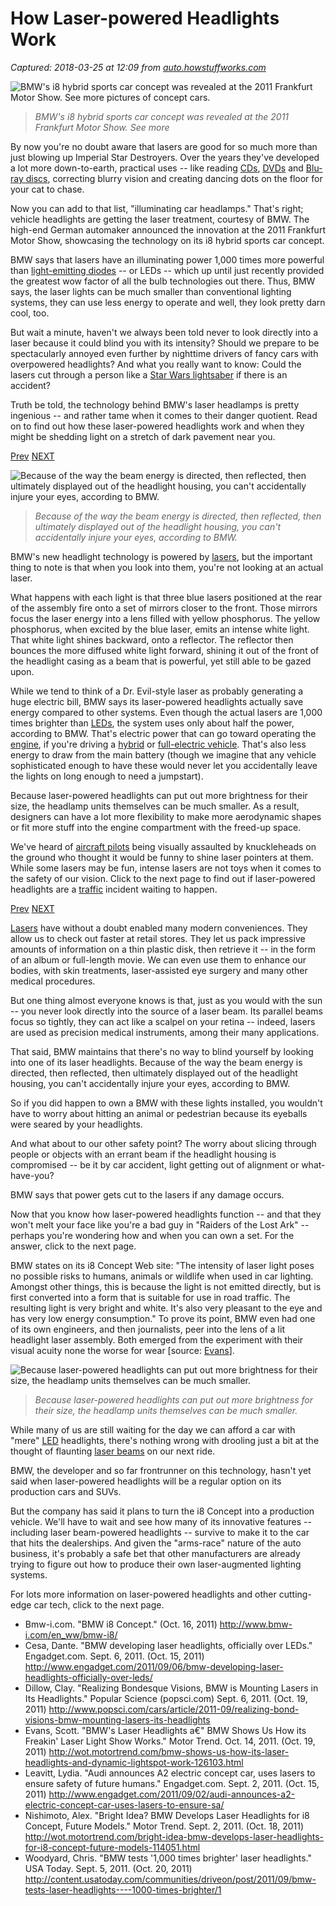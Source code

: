 # How Laser-powered Headlights Work

_Captured: 2018-03-25 at 12:09 from [auto.howstuffworks.com](https://auto.howstuffworks.com/laser-powered-headlight.htm)_

![BMW's i8 hybrid sports car concept was revealed at the 2011 Frankfurt Motor Show. See more pictures of concept cars.](https://s.hswstatic.com/gif/laser-powered-headlights-1.jpg)

> _BMW's i8 hybrid sports car concept was revealed at the 2011 Frankfurt Motor Show. See more_

By now you're no doubt aware that lasers are good for so much more than just blowing up Imperial Star Destroyers. Over the years they've developed a lot more down-to-earth, practical uses -- like reading [CDs](https://electronics.howstuffworks.com/cd.htm), [DVDs](https://electronics.howstuffworks.com/dvd.htm) and [Blu-ray discs](https://electronics.howstuffworks.com/blu-ray.htm), correcting blurry vision and creating dancing dots on the floor for your cat to chase.

Now you can add to that list, "illuminating car headlamps." That's right; vehicle headlights are getting the laser treatment, courtesy of BMW. The high-end German automaker announced the innovation at the 2011 Frankfurt Motor Show, showcasing the technology on its i8 hybrid sports car concept.

BMW says that lasers have an illuminating power 1,000 times more powerful than [light-emitting diodes](https://electronics.howstuffworks.com/led.htm) \-- or LEDs -- which up until just recently provided the greatest wow factor of all the bulb technologies out there. Thus, BMW says, the laser lights can be much smaller than conventional lighting systems, they can use less energy to operate and well, they look pretty darn cool, too.

But wait a minute, haven't we always been told never to look directly into a laser because it could blind you with its intensity? Should we prepare to be spectacularly annoyed even further by nighttime drivers of fancy cars with overpowered headlights? And what you really want to know: Could the lasers cut through a person like a [Star Wars lightsaber](https://entertainment.howstuffworks.com/lightsaber.htm) if there is an accident?

Truth be told, the technology behind BMW's laser headlamps is pretty ingenious -- and rather tame when it comes to their danger quotient. Read on to find out how these laser-powered headlights work and when they might be shedding light on a stretch of dark pavement near you.

  


[ Prev](https://auto.howstuffworks.com/laser-powered-headlight.htm) [NEXT ](https://auto.howstuffworks.com/laser-powered-headlight2.htm)

![Because of the way the beam energy is directed, then reflected, then ultimately displayed out of the headlight housing, you can't accidentally injure your eyes, according to BMW.](https://s.hswstatic.com/gif/laser-powered-headlights-2.jpg)

> _Because of the way the beam energy is directed, then reflected, then ultimately displayed out of the headlight housing, you can't accidentally injure your eyes, according to BMW._

BMW's new headlight technology is powered by [lasers](https://science.howstuffworks.com/laser.htm), but the important thing to note is that when you look into them, you're not looking at an actual laser.

What happens with each light is that three blue lasers positioned at the rear of the assembly fire onto a set of mirrors closer to the front. Those mirrors focus the laser energy into a lens filled with yellow phosphorus. The yellow phosphorus, when excited by the blue laser, emits an intense white light. That white light shines backward, onto a reflector. The reflector then bounces the more diffused white light forward, shining it out of the front of the headlight casing as a beam that is powerful, yet still able to be gazed upon.

While we tend to think of a Dr. Evil-style laser as probably generating a huge electric bill, BMW says its laser-powered headlights actually save energy compared to other systems. Even though the actual lasers are 1,000 times brighter than [LEDs](https://electronics.howstuffworks.com/led.htm), the system uses only about half the power, according to BMW. That's electric power that can go toward operating the [engine](https://auto.howstuffworks.com/engine.htm), if you're driving a [hybrid](https://auto.howstuffworks.com/hybrid-car.htm) or [full-electric vehicle](https://auto.howstuffworks.com/electric-car.htm). That's also less energy to draw from the main battery (though we imagine that any vehicle sophisticated enough to have these would never let you accidentally leave the lights on long enough to need a jumpstart).

Because laser-powered headlights can put out more brightness for their size, the headlamp units themselves can be much smaller. As a result, designers can have a lot more flexibility to make more aerodynamic shapes or fit more stuff into the engine compartment with the freed-up space.

We've heard of [aircraft pilots](https://science.howstuffworks.com/transport/flight/modern/pilot.htm) being visually assaulted by knuckleheads on the ground who thought it would be funny to shine laser pointers at them. While some lasers may be fun, intense lasers are not toys when it comes to the safety of our vision. Click to the next page to find out if laser-powered headlights are a [traffic](https://auto.howstuffworks.com/car-driving-safety/accidents-hazardous-conditions/traffic.htm) incident waiting to happen.

  


[ Prev](https://auto.howstuffworks.com/laser-powered-headlight1.htm) [NEXT ](https://auto.howstuffworks.com/laser-powered-headlight3.htm)

[Lasers](https://science.howstuffworks.com/laser.htm) have without a doubt enabled many modern conveniences. They allow us to check out faster at retail stores. They let us pack impressive amounts of information on a thin plastic disk, then retrieve it -- in the form of an album or full-length movie. We can even use them to enhance our bodies, with skin treatments, laser-assisted eye surgery and many other medical procedures.

But one thing almost everyone knows is that, just as you would with the sun -- you never look directly into the source of a laser beam. Its parallel beams focus so tightly, they can act like a scalpel on your retina -- indeed, lasers are used as precision medical instruments, among their many applications.

That said, BMW maintains that there's no way to blind yourself by looking into one of its laser headlights. Because of the way the beam energy is directed, then reflected, then ultimately displayed out of the headlight housing, you can't accidentally injure your eyes, according to BMW.

So if you did happen to own a BMW with these lights installed, you wouldn't have to worry about hitting an animal or pedestrian because its eyeballs were seared by your headlights.

And what about to our other safety point? The worry about slicing through people or objects with an errant beam if the headlight housing is compromised -- be it by car accident, light getting out of alignment or what-have-you?

BMW says that power gets cut to the lasers if any damage occurs.

Now that you know how laser-powered headlights function -- and that they won't melt your face like you're a bad guy in "Raiders of the Lost Ark" \-- perhaps you're wondering how and when you can own a set. For the answer, click to the next page.

BMW states on its i8 Concept Web site: "The intensity of laser light poses no possible risks to humans, animals or wildlife when used in car lighting. Amongst other things, this is because the light is not emitted directly, but is first converted into a form that is suitable for use in road traffic. The resulting light is very bright and white. It's also very pleasant to the eye and has very low energy consumption." To prove its point, BMW even had one of its own engineers, and then journalists, peer into the lens of a lit headlight laser assembly. Both emerged from the experiment with their visual acuity none the worse for wear [source: [Evans](http://wot.motortrend.com/bmw-shows-us-how-its-laser-headlights-and-dynamic-lightspot-work-126103.html)].

  
![Because laser-powered headlights can put out more brightness for their size, the headlamp units themselves can be much smaller.](https://s.hswstatic.com/gif/laser-powered-headlights-3.jpg)

> _Because laser-powered headlights can put out more brightness for their size, the headlamp units themselves can be much smaller._

While many of us are still waiting for the day we can afford a car with "mere" [LED](https://electronics.howstuffworks.com/led.htm) headlights, there's nothing wrong with drooling just a bit at the thought of flaunting [laser beams](https://science.howstuffworks.com/laser.htm) on our next ride.

BMW, the developer and so far frontrunner on this technology, hasn't yet said when laser-powered headlights will be a regular option on its production cars and SUVs.

But the company has said it plans to turn the i8 Concept into a production vehicle. We'll have to wait and see how many of its innovative features -- including laser beam-powered headlights -- survive to make it to the car that hits the dealerships. And given the "arms-race" nature of the auto business, it's probably a safe bet that other manufacturers are already trying to figure out how to produce their own laser-augmented lighting systems.

For lots more information on laser-powered headlights and other cutting-edge car tech, click to the next page.

  


  * Bmw-i.com. "BMW i8 Concept." (Oct. 16, 2011) http://www.bmw-i.com/en_ww/bmw-i8/
  * Cesa, Dante. "BMW developing laser headlights, officially over LEDs." Engadget.com. Sept. 6, 2011. (Oct. 15, 2011) http://www.engadget.com/2011/09/06/bmw-developing-laser-headlights-officially-over-leds/
  * Dillow, Clay. "Realizing Bondesque Visions, BMW is Mounting Lasers in Its Headlights." Popular Science (popsci.com) Sept. 6, 2011. (Oct. 19, 2011) http://www.popsci.com/cars/article/2011-09/realizing-bond-visions-bmw-mounting-lasers-its-headlights
  * Evans, Scott. "BMW's Laser Headlights a€" BMW Shows Us How its Freakin' Laser Light Show Works." Motor Trend. Oct. 14, 2011. (Oct. 19, 2011) http://wot.motortrend.com/bmw-shows-us-how-its-laser-headlights-and-dynamic-lightspot-work-126103.html
  * Leavitt, Lydia. "Audi announces A2 electric concept car, uses lasers to ensure safety of future humans." Engadget.com. Sept. 2, 2011. (Oct. 15, 2011) http://www.engadget.com/2011/09/02/audi-announces-a2-electric-concept-car-uses-lasers-to-ensure-sa/
  * Nishimoto, Alex. "Bright Idea? BMW Develops Laser Headlights for i8 Concept, Future Models." Motor Trend. Sept. 2, 2011. (Oct. 18, 2011) http://wot.motortrend.com/bright-idea-bmw-develops-laser-headlights-for-i8-concept-future-models-114051.html
  * Woodyard, Chris. "BMW tests '1,000 times brighter' laser headlights." USA Today. Sept. 5, 2011. (Oct. 20, 2011) http://content.usatoday.com/communities/driveon/post/2011/09/bmw-tests-laser-headlights----1000-times-brighter/1
